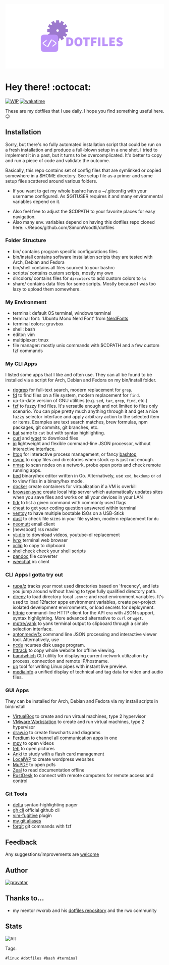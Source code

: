 ![dotfiles](assets/dotfiles.png)

# Hey there! :octocat:

[![WIP](https://img.shields.io/badge/status-wip-red)](https://img.shields.io/badge/status-wip-red)
[![wakatime](https://wakatime.com/badge/user/173067c8-7ded-4cfb-8605-b3032659c00c/project/06d88565-a3f0-4342-a7ef-5983a58842f2.svg)](https://wakatime.com/badge/user/173067c8-7ded-4cfb-8605-b3032659c00c/project/06d88565-a3f0-4342-a7ef-5983a58842f2)

These are my dotfiles that I use daily. I hope you find something useful here. :wink:

## Installation

Sorry, but there's no fully automated installation script that could be run on a fresh installation and produce a full-blown setup in a one shot. I tried to implement it in a past, but it turns to be overcomplicated. It's better to copy and run a piece of code and validate the outcome.

Basically, this repo contains set of config files that are symlinked or copied somewhere in a \$HOME directory. See setup file as a primer and some setup files scattered around various folders.

- If you want to get my whole bashrc have a ~/.gitconfig with your username configured. As \$GITUSER requires it and many environmental variables depend on it. 
* Also feel free to adjust the \$CDPATH to your favorite places for easy navigation.
* Also many env. variables depend on having this dotfiles repo cloned here: ~/Repos/github.com/SimonWoodtli/dotfiles

### Folder Structure

* bin/ contains program specific configurations files
* bin/install contains software installation scripts they are tested with Arch, Debian and Fedora
* bin/shell contains all files sourced to your bashrc
* scripts/ contains custom scripts, mostly my own
* dircolors/ contains files for `dircolors` to add custom colors to `ls`
* share/ contains data files for some scripts. Mostly because I was too lazy to upload them somewhere.

### My Environment

* terminal: default OS terminal, windows terminal
* terminal font: 'Ubuntu Mono Nerd Font' from [NerdFonts]
* terminal colors: gruvbox
* shell: bash
* editor: vim
* multiplexer: tmux
* file manager: mostly unix commands with \$CDPATH and a few custom fzf commands

### My CLI Apps

I listed some apps that I like and often use. They can all be found to be installed via a script for Arch, Debian and Fedora on my bin/install folder.

* [ripgrep] for full-text search, modern replacement for `grep`.
* [fd] to find files on a file system, modern replacement for `find`.
* up-to-date version of GNU utilities (e.g. `sed`, `tar`, `grep`, `find`, etc.)
* [fzf] to fuzzy find files. It's versatile enough and not limited to files only scenario. You can pipe pretty much anything through it and get  a nice fuzzy selector interface and apply arbitrary action to the selected item or items. Examples are text search matches, brew formulas, npm packages, git commits, git branches, etc.
* [bat] same to `cat` but with syntax highlighting.
* [curl] and [wget] to download files
* [jq] lightweight and flexible command-line JSON processor, without interactive interface.
* [htop] for interactive process management, or fancy [bashtop]
* [rsync] to copy files and directories when stock `cp` is just not enough.
* [nmap] to scan nodes on a network, probe open ports and check remote running apps.
* [bed] binary/hex editor written in Go. Alternatively, use `xxd`, `hexdump` or `od` to view files in a binary/hex mode.
* [docker] create containers for virtualization if a VM is overkill
* [browser-sync] create local http server which automatically updates sites when you save files and works on all your devices in your LAN
* [tldr] to list a given command with commonly used flags
* [cheat] to get your coding question answered within terminal
* [ventoy] to have multiple bootable ISOs on a USB-Stick
* [dust] to check file sizes in your file system, modern replacement for `du`
* [neomutt] email client
* [newsboat] rss reader
* [yt-dlp] to download videos, youtube-dl replacement
* [lynx] terminal web browser
* [xclip] to copy to clipboard
* [shellcheck] check your shell scripts
* [pandoc] file converter
* [weechat] irc client

### CLI Apps I gotta try out

* [rupa/z] tracks your most used directories based on 'frecency', and lets you jump around without having to type fully qualified directory path.
* [direnv] to load directory-local `.envrc` and read environment variables. It's used to load 12factor apps environment variables, create per-project isolated development environments, or load secrets for deployment.
* [httpie] command-line HTTP client for the API era with JSON support, syntax highlighting. More advanced alternative to `curl` or `wget`.
* [mptre/yank] to yank terminal output to clipboard through a simple selection interface.
* [antonmedv/fx] command line JSON processing and interactive viewer tool. Alternatively, use 
* [ncdu] ncurses disk usage program.
* [httrack] to copy whole website for offline viewing.
* [bandwhich] CLI utility for displaying current network utilization by process, connection and remote IP/hostname.
* [up] tool for writing Linux pipes with instant live preview.
* [mediainfo] a unified display of technical and tag data for video and audio files.

### GUI Apps

They can be installed for Arch, Debian and Fedora via my install scripts in bin/install

* [VirtualBox] to create and run virtual machines, type 2 hypervisor
* [VMware Workstation] to create and run virtual machines, type 2 hypervisor
* [draw.io] to create flowcharts and diagrams
* [Ferdium] to channel all communication apps in one
* [mpv] to open videos
* [feh] to open pictures
* [Anki] to study with a flash card management
* [LocalWP] to create wordpress websites
* [MuPDF] to open pdfs
* [Zeal] to read documentation offline
* [RustDesk] to connect with remote computers for remote access and control

### Git Tools

* [delta] syntax-highlighting pager
* [gh cli] official github cli
* [vim-fugitive] plugin
* [my git aliases]
* [forgit] git commands with fzf

## Feedback

Any suggestions/improvements are [welcome]

## Author

[![gravatar](https://secure.gravatar.com/avatar/ba834a706f9df56eee8ee59a2f7be941?s=200)](https://www.linkedin.com/in/simonwoodtli)

## Thanks to…

* my mentor rwxrob and his [dotfiles repository] and the rwx community

## Stats

![Alt](https://repobeats.axiom.co/api/embed/8e281b4fde7d8d552576290facb760bd4ebc02bb.svg "Repobeats analytics image")

Tags:

    #linux #dotfiles #bash #terminal

[NerdFonts]: <https://www.nerdfonts.com/>
[welcome]: <https://github.com/SimonWoodtli/dotfiles/issues>
[dotfiles repository]: <https://github.com/rwxrob/dot>
<!-- git tools: -->
[gh cli]: <https://github.com/cli/cli>
[delta]: <https://github.com/dandavison/delta>
[vim-fugitive]: <https://github.com/tpope/vim-fugitive>
[my git aliases]: <https://github.com/SimonWoodtli/dotfiles/tree/main/bin/shell>
[forgit]: <https://github.com/wfxr/forgit>
<!-- cli apps: -->
[ripgrep]: <https://github.com/BurntSushi/ripgrep>
[fd]: <https://github.com/sharkdp/fd>
[fzf]: <https://github.com/junegunn/fzf>
[bat]: <https://github.com/sharkdp/bat>
[curl]: <https://curl.se/>
[wget]: <https://www.gnu.org/software/wget/>
[jq]: <https://stedolan.github.io/jq/>
[htop]: <https://htop.dev/>
[bashtop]: <https://github.com/aristocratos/bashtop>
[rsync]: <https://rsync.samba.org/>
[nmap]: <https://nmap.org/>
[bed]: <https://github.com/itchyny/bed>
[docker]: <https://www.docker.com/>
[browser-sync]: <https://browsersync.io/>
[tldr]: <https://github.com/raylee/tldr-sh-client>
[cheat]: <https://github.com/SimonWoodtli/dotfiles/blob/main/scripts/cheat>
[ventoy]: <https://github.com/ventoy/Ventoy>
[dust]: <https://github.com/bootandy/dust>
[neomutt]: <https://neomutt.org/>
[yt-dlp]: <https://github.com/yt-dlp/yt-dlp>
[lynx]: <https://lynx.browser.org/>
[xclip]: <https://github.com/astrand/xclip>
[shellcheck]: <https://www.shellcheck.net/>
[pandoc]: <https://pandoc.org/>
[weechat]: <https://weechat.org/>
<!-- cli apps try out: -->
[rupa/z]: <https://github.com/rupa/z>
[direnv]: <https://direnv.net/>
[httpie]: <https://httpie.io/>
[mptre/yank]: <https://github.com/mptre/yank>
[antonmedv/fx]: <https://github.com/antonmedv/fx>
[ncdu]: <https://dev.yorhel.nl/ncdu>
[httrack]: <https://www.httrack.com/>
[bandwhich]: <https://github.com/imsnif/bandwhich>
[up]: <https://github.com/akavel/up>
[mediainfo]: <https://mediaarea.net/en/MediaInfo>
<!-- gui apps: -->
[VirtualBox]: <https://www.virtualbox.org/>
[VMware Workstation]: <https://www.vmware.com/products/workstation-pro.html>
[draw.io]: <https://github.com/jgraph/drawio>
[Ferdium]: <https://ferdium.org/>
[mpv]: <https://mpv.io/>
[feh]: <https://feh.finalrewind.org/>
[Anki]: <https://apps.ankiweb.net/>
[LocalWP]: <https://localwp.com/>
[MuPDF]: <https://mupdf.com/>
[Zeal]: <https://zealdocs.org/>
[RustDesk]: <https://rustdesk.com/>

